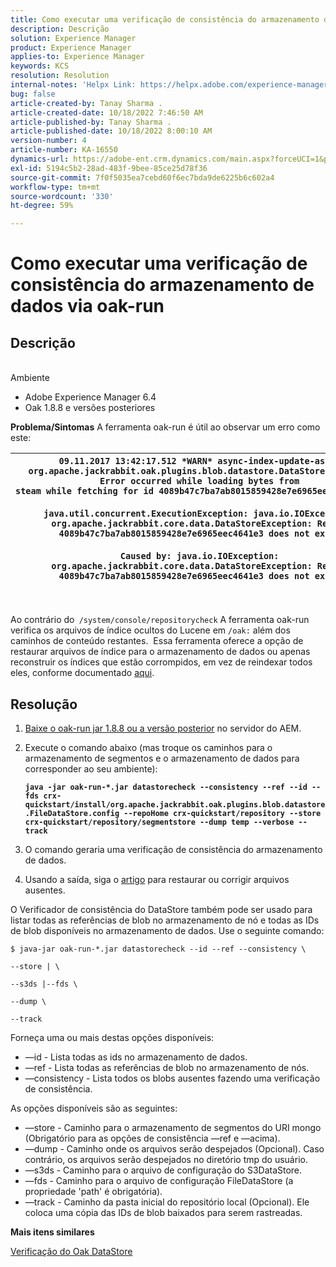 ```yaml
---
title: Como executar uma verificação de consistência do armazenamento de dados via oak-run
description: Descrição
solution: Experience Manager
product: Experience Manager
applies-to: Experience Manager
keywords: KCS
resolution: Resolution
internal-notes: 'Helpx Link: https://helpx.adobe.com/experience-manager/kb/How-to-run-a-datastore-consistency-check-via-oak-run-AEM.html'
bug: false
article-created-by: Tanay Sharma .
article-created-date: 10/18/2022 7:46:50 AM
article-published-by: Tanay Sharma .
article-published-date: 10/18/2022 8:00:10 AM
version-number: 4
article-number: KA-16550
dynamics-url: https://adobe-ent.crm.dynamics.com/main.aspx?forceUCI=1&pagetype=entityrecord&etn=knowledgearticle&id=2cd5c202-b94e-ed11-bba2-0022480868ff
exl-id: 5194c5b2-28ad-483f-9bee-85ce25d78f36
source-git-commit: 7f0f5035ea7cebd60f6ec7bda9de6225b6c602a4
workflow-type: tm+mt
source-wordcount: '330'
ht-degree: 59%

---
```


# Como executar uma verificação de consistência do armazenamento de dados via oak-run

## Descrição

<br>Ambiente<br>
- Adobe Experience Manager 6.4
- Oak 1.8.8 e versões posteriores



<b>Problema/Sintomas</b>
A ferramenta oak-run é útil ao observar um erro como este:


| `09.11.2017 13:42:17.512 *WARN* async-index-update-async org.apache.jackrabbit.oak.plugins.blob.datastore.DataStoreBlobStore Error occurred while loading bytes from steam while fetching for id 4089b47c7ba7ab8015859428e7e6965eec4641e3#241`<br><br>`java.util.concurrent.ExecutionException: java.io.IOException: org.apache.jackrabbit.core.data.DataStoreException: Record 4089b47c7ba7ab8015859428e7e6965eec4641e3 does not exist`<br><br>`Caused by: java.io.IOException: org.apache.jackrabbit.core.data.DataStoreException: Record 4089b47c7ba7ab8015859428e7e6965eec4641e3 does not exist` |
| --- |



|  |
| --- |

<br>Ao contrário do` /system/console/repositorycheck` A ferramenta oak-run verifica os arquivos de índice ocultos do Lucene em `/oak:` além dos caminhos de conteúdo restantes.  Essa ferramenta oferece a opção de restaurar arquivos de índice para o armazenamento de dados ou apenas reconstruir os índices que estão corrompidos, em vez de reindexar todos eles, conforme documentado [aqui](https://helpx.adobe.com/experience-manager/kb/oak-blobstore-inconsistency-blobId.html).

## Resolução


1. [Baixe o oak-run jar 1.8.8 ou a versão posterior](https://repo1.maven.org/maven2/org/apache/jackrabbit/oak-run/1.6.6/oak-run-1.6.6.jar) no servidor do AEM.
2. Execute o comando abaixo (mas troque os caminhos para o armazenamento de segmentos e o armazenamento de dados para corresponder ao seu ambiente):

   <b>`java -jar oak-run-*.jar datastorecheck --consistency --ref --id --fds crx-quickstart/install/org.apache.jackrabbit.oak.plugins.blob.datastore.FileDataStore.config --repoHome crx-quickstart/repository --store crx-quickstart/repository/segmentstore --dump temp --verbose --track`</b>


3. O comando geraria uma verificação de consistência do armazenamento de dados.
4. Usando a saída, siga o [artigo](https://helpx.adobe.com/experience-manager/kb/oak-blobstore-inconsistency-blobId.html) para restaurar ou corrigir arquivos ausentes.


O Verificador de consistência do DataStore também pode ser usado para listar todas as referências de blob no armazenamento de nó e todas as IDs de blob disponíveis no armazenamento de dados. Use o seguinte comando:

`$ java-jar oak-run-*.jar datastorecheck --id --ref --consistency \`

`--store | \`

`--s3ds |--fds \`

`--dump \`

`--track`

Forneça uma ou mais destas opções disponíveis:

- —id - Lista todas as ids no armazenamento de dados.
- —ref - Lista todas as referências de blob no armazenamento de nós.
- —consistency - Lista todos os blobs ausentes fazendo uma verificação de consistência.


As opções disponíveis são as seguintes:

- —store - Caminho para o armazenamento de segmentos do URI mongo (Obrigatório para as opções de consistência —ref e —acima).
- —dump - Caminho onde os arquivos serão despejados (Opcional). Caso contrário, os arquivos serão despejados no diretório tmp do usuário.
- —s3ds - Caminho para o arquivo de configuração do S3DataStore.
- —fds - Caminho para o arquivo de configuração FileDataStore (a propriedade &#39;path&#39; é obrigatória).
- —track - Caminho da pasta inicial do repositório local (Opcional). Ele coloca uma cópia das IDs de blob baixados para serem rastreadas.


<b>Mais itens similares</b>

[Verificação do Oak DataStore](https://github.com/apache/jackrabbit-oak/tree/1.8/oak-run#oak-datastore-check)
